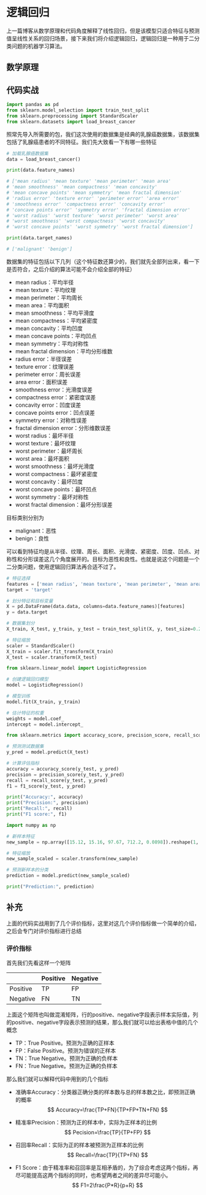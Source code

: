# 逻辑回归

上一篇博客从数学原理和代码角度解释了线性回归，但是该模型只适合特征与预测值呈线性关系的回归场景，接下来我们将介绍逻辑回归，逻辑回归是一种用于二分类问题的机器学习算法。



## 数学原理







## 代码实战

```python
import pandas as pd
from sklearn.model_selection import train_test_split
from sklearn.preprocessing import StandardScaler
from sklearn.datasets import load_breast_cancer
```

照常先导入所需要的包，我们这次使用的数据集是经典的乳腺癌数据集，该数据集包括了乳腺癌患者的不同特征。我们先大致看一下有哪一些特征

```python
# 加载乳腺癌数据集
data = load_breast_cancer()

print(data.feature_names)

# ['mean radius' 'mean texture' 'mean perimeter' 'mean area'
# 'mean smoothness' 'mean compactness' 'mean concavity'
# 'mean concave points' 'mean symmetry' 'mean fractal dimension'
# 'radius error' 'texture error' 'perimeter error' 'area error'
# 'smoothness error' 'compactness error' 'concavity error'
# 'concave points error' 'symmetry error' 'fractal dimension error'
# 'worst radius' 'worst texture' 'worst perimeter' 'worst area'
# 'worst smoothness' 'worst compactness' 'worst concavity'
# 'worst concave points' 'worst symmetry' 'worst fractal dimension']

print(data.target_names)

# ['malignant' 'benign']
```

数据集的特征包括以下几列（这个特征数还算少的，我们就先全部列出来，看一下是否符合，之后介绍的算法可能不会介绍全部的特征）

- mean radius：平均半径
- mean texture：平均纹理
- mean perimeter：平均周长
- mean area：平均面积
- mean smoothness：平均平滑度
- mean compactness：平均紧密度
- mean concavity：平均凹度
- mean concave points：平均凹点
- mean symmetry：平均对称性
- mean fractal dimension：平均分形维数
- radius error：半径误差
- texture error：纹理误差
- perimeter error：周长误差
- area error：面积误差
- smoothness error：光滑度误差
- compactness error：紧密度误差
- concavity error：凹度误差
- concave points error：凹点误差
- symmetry error：对称性误差
- fractal dimension error：分形维数误差
- worst radius：最坏半径
- worst texture：最坏纹理
- worst perimeter：最坏周长
- worst area：最坏面积
- worst smoothness：最坏光滑度
- worst compactness：最坏紧密度
- worst concavity：最坏凹度
- worst concave points：最坏凹点
- worst symmetry：最坏对称性
- worst fractal dimension：最坏分形误差

目标类别分别为

- malignant：恶性
- benign：良性

可以看到特征均是从半径、纹理、周长、面积、光滑度、紧密度、凹度、凹点、对称性和分形误差这几个角度展开的。目标为恶性和良性。也就是说这个问题是一个二分类问题，使用逻辑回归算法再合适不过了。

```python
# 特征选择
features = ['mean radius', 'mean texture', 'mean perimeter', 'mean area', 'mean smoothness']
target = 'target'

# 划分特征和目标变量
X = pd.DataFrame(data.data, columns=data.feature_names)[features]
y = data.target

# 数据集划分
X_train, X_test, y_train, y_test = train_test_split(X, y, test_size=0.2, random_state=42)

# 特征缩放
scaler = StandardScaler()
X_train = scaler.fit_transform(X_train)
X_test = scaler.transform(X_test)
```



```python
from sklearn.linear_model import LogisticRegression

# 创建逻辑回归模型
model = LogisticRegression()

# 模型训练
model.fit(X_train, y_train)

# 估计特征的权重
weights = model.coef_
intercept = model.intercept_
```



```python
from sklearn.metrics import accuracy_score, precision_score, recall_score, f1_score

# 预测测试数据集
y_pred = model.predict(X_test)

# 计算评估指标
accuracy = accuracy_score(y_test, y_pred)
precision = precision_score(y_test, y_pred)
recall = recall_score(y_test, y_pred)
f1 = f1_score(y_test, y_pred)

print("Accuracy:", accuracy)
print("Precision:", precision)
print("Recall:", recall)
print("F1 score:", f1)
```



```Python
import numpy as np

# 新样本特征
new_sample = np.array([15.12, 15.16, 97.67, 712.2, 0.0898]).reshape(1, -1)

# 特征缩放
new_sample_scaled = scaler.transform(new_sample)

# 预测新样本的分类
prediction = model.predict(new_sample_scaled)

print("Prediction:", prediction)
```









## 补充

上面的代码实战用到了几个评价指标，这里对这几个评价指标做一个简单的介绍，之后会专门对评价指标进行总结

### 评价指标

首先我们先看这样一个矩阵

|          | Positive | Negative |
| -------- | -------- | -------- |
| Positive | TP       | FP       |
| Negative | FN       | TN       |

上面这个矩阵也叫做混淆矩阵，行的positive、negative字段表示样本实际值，列的positive、negative字段表示预测的结果，那么我们就可以给出表格中值的几个概念

- TP：True Positive。预测为正确的正样本
- FP：False Positive。预测为错误的正样本
- TN：True Negative。预测为正确的负样本
- FN：True Negative。预测为正确的负样本

那么我们就可以解释代码中用到的几个指标

- 准确率Accuracy：分类器正确分类的样本数与总的样本数之比，即预测正确的概率
  $$
  Accuracy=\frac{TP+FN}{TP+FP+TN+FN}
  $$
  

- 精准率Precision：预测为正的样本中，实际为正样本的比例
  $$
  Pecision=\frac{TP}{TP+FP}
  $$
  

- 召回率Recall：实际为正的样本被预测为正样本的比例
  $$
  Recall=\frac{TP}{TP+FN}
  $$
  

- F1 Score：由于精准率和召回率是互相矛盾的，为了综合考虑这两个指标，再尽可能提高这两个指标的同时，也希望两者之间的差异尽可能小。
  $$
  F1=2\frac{P*R}{p+R}
  $$
  